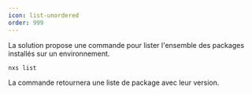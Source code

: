```yaml
---
icon: list-unordered
order: 999
---
```

La solution propose une commande pour lister l'ensemble des packages installés sur un environnement.

```console
nxs list
```

La commande retournera une liste de package avec leur version.